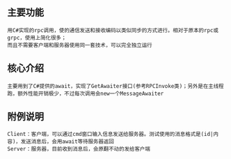 ## 主要功能  
    用C#实现的rpc调用，使的通信发送和接收编码以类似同步的方式进行。相对于原本的rpc或grpc，使用上简化很多；  
	而且不需要客户端和服务器使用同一套技术，可以完全独立运行  
## 核心介绍
	主要用到了C#提供的await，实现了GetAwaiter接口(参考RPCInvoke类)；另外是在主线程跑，额外性能开销极少，不过每次调用会new一个MessageAwaiter
## 附例说明
    Client：客户端，可以通过cmd窗口输入信息发送给服务器。测试使用的消息格式是(id|内容)，发送消息后，会用await等待服务器返回  
	Server：服务器，目前收到消息后，会原翻不动的发给客户端  
